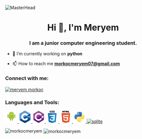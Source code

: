 ![MasterHead](https://images.wallpapersden.com/image/download/programming-coding-language_bGhpbm6UmZqaraWkpJRmbmdlrWZlbWU.jpg)
<h1 align="center">Hi 👋, I'm Meryem</h1>
<h3 align="center">I am a junior computer engineering student.</h3>

- 🔭 I’m currently working on **python**

- 📫 How to reach me **morkocmeryem07@gmail.com**

<h3 align="left">Connect with me:</h3>
<p align="left">
<a href="https://linkedin.com/in/meryem morkoç" target="blank"><img align="center" src="https://raw.githubusercontent.com/rahuldkjain/github-profile-readme-generator/master/src/images/icons/Social/linked-in-alt.svg" alt="meryem morkoç" height="30" width="40" /></a>
</p>

<h3 align="left">Languages and Tools:</h3>
<p align="left"> <a href="https://developer.android.com" target="_blank" rel="noreferrer"> <img src="https://raw.githubusercontent.com/devicons/devicon/master/icons/android/android-original-wordmark.svg" alt="android" width="40" height="40"/> </a> <a href="https://www.w3schools.com/cpp/" target="_blank" rel="noreferrer"> <img src="https://raw.githubusercontent.com/devicons/devicon/master/icons/cplusplus/cplusplus-original.svg" alt="cplusplus" width="40" height="40"/> </a> <a href="https://www.w3schools.com/cs/" target="_blank" rel="noreferrer"> <img src="https://raw.githubusercontent.com/devicons/devicon/master/icons/csharp/csharp-original.svg" alt="csharp" width="40" height="40"/> </a> <a href="https://www.w3schools.com/css/" target="_blank" rel="noreferrer"> <img src="https://raw.githubusercontent.com/devicons/devicon/master/icons/css3/css3-original-wordmark.svg" alt="css3" width="40" height="40"/> </a> <a href="https://www.w3.org/html/" target="_blank" rel="noreferrer"> <img src="https://raw.githubusercontent.com/devicons/devicon/master/icons/html5/html5-original-wordmark.svg" alt="html5" width="40" height="40"/> </a> <a href="https://www.python.org" target="_blank" rel="noreferrer"> <img src="https://raw.githubusercontent.com/devicons/devicon/master/icons/python/python-original.svg" alt="python" width="40" height="40"/> </a> <a href="https://www.sqlite.org/" target="_blank" rel="noreferrer"> <img src="https://www.vectorlogo.zone/logos/sqlite/sqlite-icon.svg" alt="sqlite" width="40" height="40"/> </a> </p>

<p><img align="left" src="https://github-readme-stats.vercel.app/api/top-langs?username=morkocmeryem&show_icons=true&locale=en&layout=compact" alt="morkocmeryem" /></p>

<p>&nbsp;<img align="center" src="https://github-readme-stats.vercel.app/api?username=morkocmeryem&show_icons=true&locale=en" alt="morkocmeryem" /></p>
